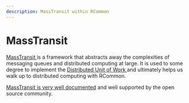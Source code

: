 ```yaml
---
description: MassTransit within RCommon
---
```


# MassTransit

[MassTransit ](https://masstransit-project.com/)is a framework that abstracts away the complexities of messaging queues and distributed computing at large. It is used to some degree to implement the [Distributed Unit of Work ](../mediatr-pipeline/distributed-unit-of-work-behavior.md)and ultimately helps us walk up to distributed computing with RCommon.&#x20;

[MassTransit is very well documented](https://masstransit-project.com/) and well supported by the open source community.&#x20;
